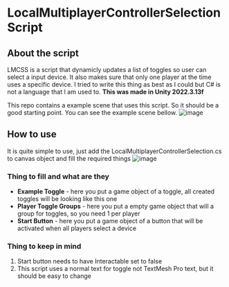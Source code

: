 # LocalMultiplayerControllerSelectionScript

## About the script
LMCSS is a script that dynamicly updates a list of toggles so user can select a input device. It also makes sure that only one player at the time uses a specific device.
I tried to write this thing as best as I could but C# is not a language that I am used to. **This was made in Unity 2022.3.13f**

This repo contains a example scene that uses this script. So it should be a good starting point.
You can see the example scene bellow.
![image](https://github.com/user-attachments/assets/bcc2cdb5-63b2-4a94-b0e6-6a5b0a0bd6cc)

## How to use
It is quite simple to use, just add the LocalMultiplayerControllerSelection.cs to canvas object and fill the required things
![image](https://github.com/user-attachments/assets/429d4d8d-f2bc-4afb-a7c8-da97d2d80df6)

### Thing to fill and what are they
- **Example Toggle** - here you put a game object of a toggle, all created toggles will be looking like this one
- **Player Toggle Groups** - here you put a empty game object that will a group for toggles, so you need 1 per player
- **Start Button** - here you put a game object of a button that will be activated when all players select a device

### Thing to keep in mind

1. Start button needs to have Interactable set to false
2. This script uses a normal text for toggle not TextMesh Pro text, but it should be easy to change
